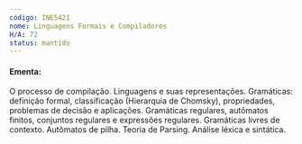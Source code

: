 ```yaml
---
código: INE5421
nome: Linguagens Formais e Compiladores
H/A: 72
status: mantido
---
```


#### Ementa:
O processo de compilação. Linguagens e suas representações. Gramáticas: definição formal, classificação (Hierarquia de Chomsky), propriedades, problemas de decisão e aplicações. Gramáticas regulares, autômatos finitos, conjuntos regulares e expressões regulares. Gramáticas livres de contexto. Autômatos de pilha. Teoria de Parsing. Análise léxica e sintática.

